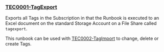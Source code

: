 ### [TEC0001-TagExport](https://raw.githubusercontent.com/fbodmer/AzureGovernance/master/TEC0001-TagExport.ps1)

Exports all Tags in the Subscription in that the Runbook is executed to an Excel document on the standard Storage Account on a File Share called `tagexport`.

This runbook can be used with [TEC0002-TagImport](TEC0002) to change, delete or create Tags. 
